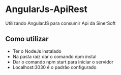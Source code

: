 # AngularJs-ApiRest
 Utilizando AngularJS para consumir Api da SinerSoft


## Como utilizar
 - Ter o NodeJs instalado
 - Na pasta raiz dar o comando npm instal
 - Dar o comando npm start para iniciar o servidor
 - Localhost:3030 é o padrão configurado
